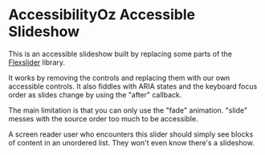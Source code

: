 # AccessibilityOz Accessible Slideshow

This is an accessible slideshow built by replacing some parts of the [Flexslider](https://github.com/woothemes/FlexSlider) library.

It works by removing the controls and replacing them with our own accessible controls.
It also fiddles with ARIA states and the keyboard focus order as slides change by using
the "after" callback.

The main limitation is that you can only use the "fade" animation. "slide" messes with the source order too much to be accessible.

A screen reader user who encounters this slider should simply see blocks of content in an unordered list. They won't even know there's a slideshow.
